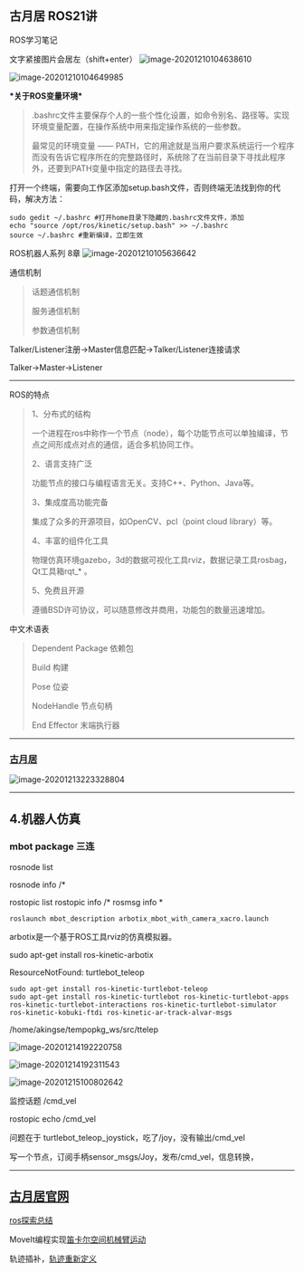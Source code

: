 ## 古月居 ROS21讲

ROS学习笔记 

文字紧接图片会居左（shift+enter）
![image-20201210104638610](https://i.loli.net/2020/12/10/jkisyeMonwZRKgO.png)

![image-20201210104649985](https://i.loli.net/2020/12/10/tplNgwG1Lb2CPaq.png)

**\*关于ROS变量环境\***

> .bashrc文件主要保存个人的一些个性化设置，如命令别名、路径等。实现环境变量配置，在操作系统中用来指定操作系统的一些参数。
>
> 最常见的环境变量 —— PATH，它的用途就是当用户要求系统运行一个程序而没有告诉它程序所在的完整路径时，系统除了在当前目录下寻找此程序外，还要到PATH变量中指定的路径去寻找。
>

打开一个终端，需要向工作区添加setup.bash文件，否则终端无法找到你的代码，解决方法：

```
sudo gedit ~/.bashrc #打开home目录下隐藏的.bashrc文件文件，添加
echo "source /opt/ros/kinetic/setup.bash" >> ~/.bashrc
source ~/.bashrc #重新编译，立即生效
```

ROS机器人系列 8章
![image-20201210105636642](https://i.loli.net/2020/12/10/UoxjPpnGAkSlhgN.png)

通信机制

> 话题通信机制
>
> 服务通信机制
>
> 参数通信机制

Talker/Listener注册→Master信息匹配→Talker/Listener连接请求

Talker→Master→Listener

---

 

ROS的特点

> 1、分布式的结构
>
> 一个进程在ros中称作一个节点（node），每个功能节点可以单独编译，节点之间形成点对点的通信，适合多机协同工作。
>
> 2、语言支持广泛
>
> 功能节点的接口与编程语言无关。支持C++、Python、Java等。
>
> 3、集成度高功能完备
>
> 集成了众多的开源项目，如OpenCV、pcl（point cloud library）等。
>
> 4、丰富的组件化工具
>
> 物理仿真环境gazebo，3d的数据可视化工具rviz，数据记录工具rosbag，Qt工具箱rqt_* 。
>
> 5、免费且开源
>
> 遵循BSD许可协议，可以随意修改并商用，功能包的数量迅速增加。
>



中文术语表

> Dependent Package 依赖包
>
> Build 构建
>
> Pose 位姿
>
> NodeHandle 节点句柄
>
> End Effector 末端执行器

---

### [古月居](https://www.guyuehome.com/category/column/ros-exploring/page/3)

![image-20201213223328804](https://i.loli.net/2020/12/17/8lGWdLCbYI6sVpT.png)



---

## 4.机器人仿真

### mbot package 三连

rosnode list

rosnode info /*

rostopic list
rostopic info /*
rosmsg info * 

```
roslaunch mbot_description arbotix_mbot_with_camera_xacro.launch
```

arbotix是一个基于ROS工具rviz的仿真模拟器。

sudo apt-get install ros-kinetic-arbotix

ResourceNotFound: turtlebot_teleop

```
sudo apt-get install ros-kinetic-turtlebot-teleop
sudo apt-get install ros-kinetic-turtlebot ros-kinetic-turtlebot-apps ros-kinetic-turtlebot-interactions ros-kinetic-turtlebot-simulator ros-kinetic-kobuki-ftdi ros-kinetic-ar-track-alvar-msgs
```

/home/akingse/tempopkg_ws/src/ttelep

![image-20201214192220758](https://i.loli.net/2020/12/20/nt4UIYfLN5G2guh.png)





![image-20201214192311543](https://i.loli.net/2020/12/20/B7StqZh4nA6jgO9.png)



![image-20201215100802642](https://i.loli.net/2020/12/20/KHbL7RaTgvqQ54Z.png)

监控话题 /cmd_vel

rostopic echo /cmd_vel

问题在于 turtlebot_teleop_joystick，吃了/joy，没有输出/cmd_vel

写一个节点，订阅手柄sensor_msgs/Joy，发布/cmd_vel，信息转换，

---

## [古月居官网](https://www.guyuehome.com/)

[ros探索总结](https://www.guyuehome.com/category/column/ros-exploring)

MoveIt编程实现[笛卡尔空间机械臂运动](https://www.guyuehome.com/17311)



轨迹插补，[轨迹重新定义](https://www.guyuehome.com/2933)










